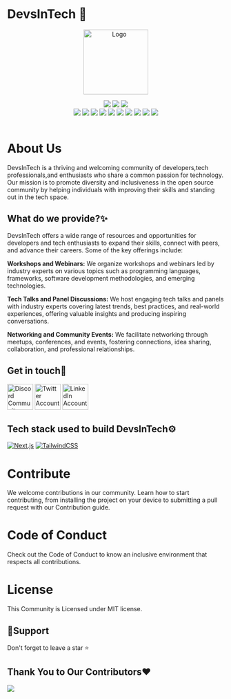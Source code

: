 # DevsInTech 🚀

<p align="center"><Link href="/"><img src="https://user-images.githubusercontent.com/76242769/233774732-447713dd-db8d-4c95-9c66-827ef84cbcf8.png" title="Logo" alt="Logo" height="150px"/><Link/></p>
<div align="center">
<img src="https://forthebadge.com/images/badges/built-with-love.svg" />
<img src="https://forthebadge.com/images/badges/uses-brains.svg" />
<img src="https://forthebadge.com/images/badges/powered-by-responsibility.svg" />
   <br>
   <img src="https://img.shields.io/github/repo-size/devs-in-tech/DevsInTech?style=for-the-badge" />
   <img src="https://img.shields.io/github/issues/devs-in-tech/DevsInTech?style=for-the-badge" />
   <img src="https://img.shields.io/github/issues-closed-raw/devs-in-tech/DevsInTech?style=for-the-badge" />
    <img src="https://img.shields.io/github/license/devs-in-tech/DevsInTech?style=for-the-badge" />

   <img src="https://img.shields.io/github/issues-pr/devs-in-tech/DevsInTech?style=for-the-badge" />
    <img src="https://img.shields.io/github/contributors/devs-in-tech/DevsInTech?style=for-the-badge" />
    <img src="https://img.shields.io/github/stars/devs-in-tech/DevsInTech?style=for-the-badge" />

   <img src="https://img.shields.io/github/issues-pr-closed-raw/devs-in-tech/DevsInTech?style=for-the-badge" />
   <img src="https://img.shields.io/github/forks/devs-in-tech/DevsInTech?style=for-the-badge" />
  <img src="https://img.shields.io/github/last-commit/devs-in-tech/DevsInTech?style=for-the-badge" />
     </div>
 <br>
</div>

# About Us

DevsInTech is a thriving and welcoming community of developers,tech professionals,and enthusiasts who share a common passion for technology. Our mission is to promote diversity and inclusiveness in the open source community by helping individuals with improving their skills and standing out in the tech space.

## What do we provide?✨

DevsInTech offers a wide range of resources and opportunities for developers and tech enthusiasts to expand their skills, connect with peers, and advance their careers. Some of the key offerings include:

**Workshops and Webinars:** We organize workshops and webinars led by industry experts on various topics such as programming languages, frameworks, software development methodologies, and emerging technologies.

**Tech Talks and Panel Discussions:** We host engaging tech talks and panels with industry experts covering latest trends, best practices, and real-world experiences, offering valuable insights and producing inspiring conversations.

**Networking and Community Events:** We facilitate networking through meetups, conferences, and events, fostering connections, idea sharing, collaboration, and professional relationships.

## Get in touch👋 

<Link href="https://discord.com/invite/g7FmxB9uZp"><img src="https://img.icons8.com/color/2x/discord--v2.png" title="Discord" alt="Discord Community" height="60px"></img><Link/>
<Link href="https://twitter.com/devs_in_tech"><img src="https://img.icons8.com/fluency/2x/twitter.png" title="Twitter" alt="Twitter Account" height="60px"></img><Link/>
<Link href="https://www.linkedin.com/company/devsintech-community/mycompany/"><img src="https://img.icons8.com/fluency/2x/linkedin.png" title="LinkedIn" alt="LinkedIn Account" height="60px"></img><Link/>

## Tech stack used to build DevsInTech⚙️

[![Next.js](https://img.shields.io/badge/next.js-%2320232a.svg?style=for-the-badge&logo=next.js&logoColor=%2361DAFB)](https://nextjs.org/) [![TailwindCSS](https://img.shields.io/badge/Tailwind_CSS-%23326ce9.svg?style=for-the-badge&logo=tailwindcss&logoColor=white)](https://tailwindcss.com/)

# Contribute

We welcome contributions in our community. Learn how to start contributing, from installing the project on your device to submitting a pull request with our<Link href="https://github.com/devs-in-tech/DevsInTech/blob/main/CONTRIBUTING.md"> Contribution guide.<Link/>

# Code of Conduct

Check out the <Link href="https://github.com/devs-in-tech/DevsInTech/blob/main/CODE_OF_CONDUCT.md">Code of Conduct<Link/> to know an inclusive environment that respects all contributions.

# License

This Community is <Link href="https://github.com/devs-in-tech/DevsInTech/blob/main/LICENSE">Licensed<Link/> under MIT license.

## 🙏Support

Don't forget to leave a star ⭐️

## Thank You to Our Contributors❤️

<Link href="https://github.com/devs-in-tech/DevsInTech/graphs/contributors">
  <img src="https://contrib.rocks/image?repo=devs-in-tech/DevsInTech" />
<Link/>
